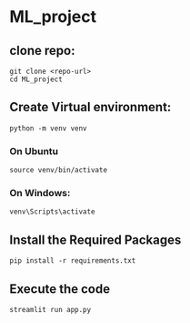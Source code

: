 # ML_project

## clone repo:
```
git clone <repo-url>
cd ML_project
```

## Create Virtual environment:
```
python -m venv venv
```
### On Ubuntu
```
source venv/bin/activate  
```
### On Windows: 
```
venv\Scripts\activate
```

## Install the Required Packages
```
pip install -r requirements.txt
```

## Execute the code
```
streamlit run app.py
```
